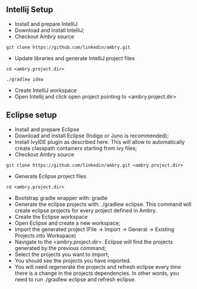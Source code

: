 ## Intellij Setup
* Install and prepare IntelliJ
* Download and install IntelliJ;
* Checkout Ambry source

`git clone https://github.com/linkedin/ambry.git`

* Update libraries and generate IntelliJ project files

`cd <ambry.project.dir>`

`./gradlew idea`

* Create IntelliJ workspace
* Open Intellij and click open project pointing to <ambry.project.dir>

## Eclipse setup
* Install and prepare Eclipse
* Download and install Eclipse (Indigo or Juno is recommended);
* Install IvyIDE plugin as described here. This will allow to automatically create classpath containers starting from ivy files;
* Checkout Ambry source

`git clone https://github.com/linkedin/ambry.git <ambry.project.dir>`

* Generate Eclipse project files

`cd <ambry.project.dir>`

* Bootstrap gradle wrapper with: gradle
* Generate the eclipse projects with: ./gradlew eclipse. This command will create eclipse projects for every project defined in Ambry. 
* Create the Eclipse workspace
* Open Eclipse and create a new workspace;
* Import the generated project (File -> Import -> General -> Existing Projects into Workspace)
* Navigate to the <ambry.project.dir>. Eclipse will find the projects generated by the previous command;
* Select the projects you want to import;
* You should see the projects you have imported.
* You will need regenerate the projects and refresh eclipse every time there is a change in the projects dependencies. In other words, you need to run ./gradlew eclipse and refresh eclipse.